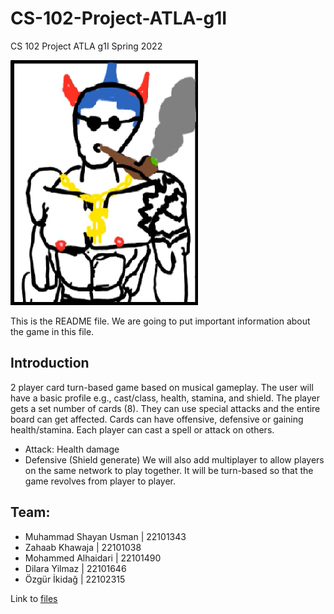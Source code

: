 # CS-102-Project-ATLA-g1I
CS 102 Project ATLA g1I Spring 2022

![ATLA_Chad](https://github.com/SCORPIA2004/CS-102-Project-ATLA-g1I/blob/main/misc/ATLA_Chad.png)

This is the README file. We are going to put important information about the game in this file.
## Introduction
2 player card turn-based game based on musical gameplay. The user will have a basic profile e.g., cast/class, health, stamina, and shield. The player gets a set number of cards (8). They can use special attacks and the entire board can get affected. Cards can have offensive, defensive or gaining health/stamina. Each player can cast a spell or attack on others.
  - Attack: Health damage
  - Defensive (Shield generate)
We will also add multiplayer to allow players on the same network to play together. It will be turn-based so that the game revolves from player to player.

## Team:
- Muhammad Shayan Usman | 22101343
- Zahaab Khawaja | 22101038
- Mohammed Alhaidari | 22101490
- Dilara Yilmaz | 22101646
- Özgür İkidağ | 22102315


Link to [files](https://drive.google.com/drive/folders/1aEpb3byvmofxt5WdhMozPqI4IyeKuPl_?usp=sharing)
